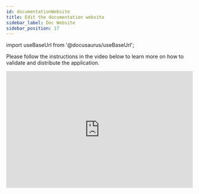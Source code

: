 ```yaml
---
id: documentationWebsite
title: Edit the documentation website
sidebar_label: Doc Website
sidebar_position: 17
---
```


import useBaseUrl from '@docusaurus/useBaseUrl';

Please follow the instructions in the video below to learn more on how to validate and distribute the application.

<iframe width="100%" height="315" src="https://www.youtube.com/embed/JiqXq8MZP9Q" frameborder="0" allow="accelerometer; autoplay; clipboard-write; encrypted-media; gyroscope; picture-in-picture" allowFullScreen></iframe>